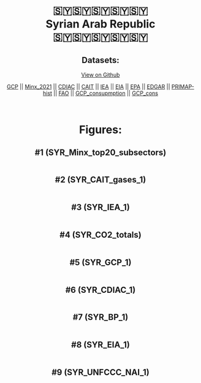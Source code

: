 
<center>
<h1 align="center">
🇸🇾🇸🇾🇸🇾🇸🇾🇸🇾
<br>
Syrian Arab Republic
<br>
🇸🇾🇸🇾🇸🇾🇸🇾🇸🇾
</h1>
<h2>Datasets:</h2>
<p><a href="https://github.com/dquintani/Greenhouse-Data/tree/master/country_data/SYR_Syrian Arab Republic/data">View on Github</a>
<br></p><p><a href="data/SYR_GCP.csv">GCP</a> || <a href="data/SYR_Minx_2021.csv">Minx_2021</a> || <a href="data/SYR_CDIAC.csv">CDIAC</a> || <a href="data/SYR_CAIT.csv">CAIT</a> || <a href="data/SYR_IEA.csv">IEA</a> || <a href="data/SYR_EIA.csv">EIA</a> || <a href="data/SYR_EPA.csv">EPA</a> || <a href="data/SYR_EDGAR.csv">EDGAR</a> || <a href="data/SYR_PRIMAP-hist.csv">PRIMAP-hist</a> || <a href="data/SYR_FAO.csv">FAO</a> || <a href="data/SYR_GCP_consupmption.csv">GCP_consupmption</a> || <a href="data/SYR_GCP_cons.csv">GCP_cons</a></p><p><br></p>
<h1>Figures:</h1><h2>#1 (SYR_Minx_top20_subsectors)</h2>
<p><img alt="" src="figures/SYR_Minx_top20_subsectors.png" /></p><h2>#2 (SYR_CAIT_gases_1)</h2>
<p><img alt="" src="figures/SYR_CAIT_gases_1.png" /></p><h2>#3 (SYR_IEA_1)</h2>
<p><img alt="" src="figures/SYR_IEA_1.png" /></p><h2>#4 (SYR_CO2_totals)</h2>
<p><img alt="" src="figures/SYR_CO2_totals.png" /></p><h2>#5 (SYR_GCP_1)</h2>
<p><img alt="" src="figures/SYR_GCP_1.png" /></p><h2>#6 (SYR_CDIAC_1)</h2>
<p><img alt="" src="figures/SYR_CDIAC_1.png" /></p><h2>#7 (SYR_BP_1)</h2>
<p><img alt="" src="figures/SYR_BP_1.png" /></p><h2>#8 (SYR_EIA_1)</h2>
<p><img alt="" src="figures/SYR_EIA_1.png" /></p><h2>#9 (SYR_UNFCCC_NAI_1)</h2>
<p><img alt="" src="figures/SYR_UNFCCC_NAI_1.png" /></p>